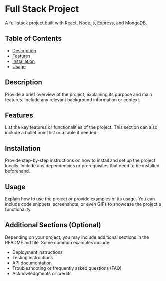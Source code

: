# Full Stack Project

A full stack project built with React, Node.js, Express, and MongoDB.

## Table of Contents

- [Description](#description)
- [Features](#features)
- [Installation](#installation)
- [Usage](#usage)

## Description

Provide a brief overview of the project, explaining its purpose and main features. Include any relevant background information or context.

## Features

List the key features or functionalities of the project. This section can also include a bullet point list or a table if needed.

## Installation

Provide step-by-step instructions on how to install and set up the project locally. Include any dependencies or prerequisites that need to be installed beforehand.

## Usage

Explain how to use the project or provide examples of its usage. You can include code snippets, screenshots, or even GIFs to showcase the project's functionality.

## Additional Sections (Optional)

Depending on your project, you may include additional sections in the README.md file. Some common examples include:

- Deployment instructions
- Testing instructions
- API documentation
- Troubleshooting or frequently asked questions (FAQ)
- Acknowledgments or credits
